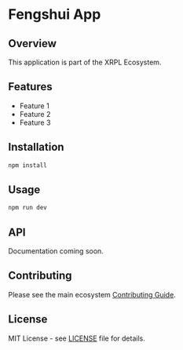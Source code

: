 # Fengshui App

## Overview

This application is part of the XRPL Ecosystem.

## Features

- Feature 1
- Feature 2
- Feature 3

## Installation

```bash
npm install
```

## Usage

```bash
npm run dev
```

## API

Documentation coming soon.

## Contributing

Please see the main ecosystem [Contributing Guide](../../docs/guides/CONTRIBUTING.md).

## License

MIT License - see [LICENSE](../../LICENSE) file for details.
